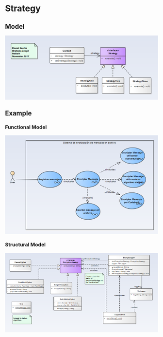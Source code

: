 # Strategy

## Model
![Model](strategy.png)

## Example

### Functional Model
  ![functional](exercise/functional.png)

### Structural Model
  ![structural](exercise/structural.png)
